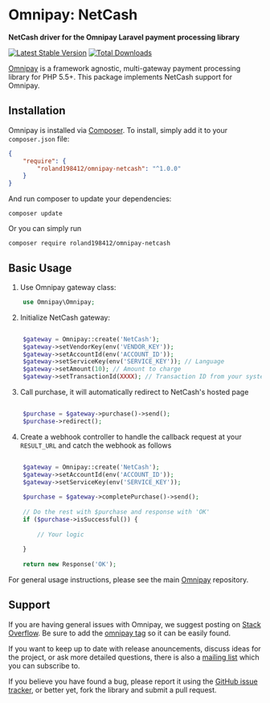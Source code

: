 # Omnipay: NetCash

**NetCash driver for the Omnipay Laravel payment processing library**

[![Latest Stable Version](https://poser.pugx.org/armyan/omnipay-netcash/v/stable)](https://packagist.org/packages/armyan/omnipay-netcash)
[![Total Downloads](https://poser.pugx.org/armyan/omnipay-netcash/d/total.png)](https://packagist.org/packages/armyan/omnipay-netcash)

[Omnipay](https://github.com/thephpleague/omnipay) is a framework agnostic, multi-gateway payment
processing library for PHP 5.5+. This package implements NetCash support for Omnipay.

## Installation

Omnipay is installed via [Composer](http://getcomposer.org/). To install, simply add it
to your `composer.json` file:

```json
{
    "require": {
        "roland198412/omnipay-netcash": "^1.0.0"
    }
}
```

And run composer to update your dependencies:

    composer update

Or you can simply run

    composer require roland198412/omnipay-netcash

## Basic Usage

1. Use Omnipay gateway class:

```php
    use Omnipay\Omnipay;
```

2. Initialize NetCash gateway:

```php

    $gateway = Omnipay::create('NetCash');
    $gateway->setVendorKey(env('VENDOR_KEY'));
    $gateway->setAccountId(env('ACCOUNT_ID'));
    $gateway->setServiceKey(env('SERVICE_KEY')); // Language
    $gateway->setAmount(10); // Amount to charge
    $gateway->setTransactionId(XXXX); // Transaction ID from your system

```

3. Call purchase, it will automatically redirect to NetCash's hosted page

```php

    $purchase = $gateway->purchase()->send();
    $purchase->redirect();

```

4. Create a webhook controller to handle the callback request at your `RESULT_URL` and catch the webhook as follows

```php

    $gateway = Omnipay::create('NetCash');
    $gateway->setAccountId(env('ACCOUNT_ID'));
    $gateway->setServiceKey(env('SERVICE_KEY'));
    
    $purchase = $gateway->completePurchase()->send();
    
    // Do the rest with $purchase and response with 'OK'
    if ($purchase->isSuccessful()) {
        
        // Your logic
        
    }
    
    return new Response('OK');

```

For general usage instructions, please see the main [Omnipay](https://github.com/thephpleague/omnipay)
repository.

## Support

If you are having general issues with Omnipay, we suggest posting on
[Stack Overflow](http://stackoverflow.com/). Be sure to add the
[omnipay tag](http://stackoverflow.com/questions/tagged/omnipay) so it can be easily found.

If you want to keep up to date with release anouncements, discuss ideas for the project,
or ask more detailed questions, there is also a [mailing list](https://groups.google.com/forum/#!forum/omnipay) which
you can subscribe to.

If you believe you have found a bug, please report it using the [GitHub issue tracker](https://github.com/arm-yan/omnipay-netcash/issues),
or better yet, fork the library and submit a pull request.
